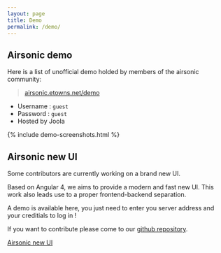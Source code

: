 ```yaml
---
layout: page
title: Demo
permalink: /demo/
---
```

## Airsonic demo

Here is a list of unofficial demo holded by members of the airsonic community:

> [airsonic.etowns.net/demo](https://airsonic.etowns.net/demo)

- Username : `guest`
- Password : `guest`
- Hosted by Joola

{% include demo-screenshots.html %}

## Airsonic new UI

Some contributors are currently working on a brand new UI.

Based on Angular 4, we aims to provide a modern and fast new UI. This work also leads use to a proper frontend-backend separation.

A demo is available here, you just need to enter you server address and your creditials to log in !

If you want to contribute please come to our [github repository](https://github.com/airsonic/airsonic-ui).

<a href="/airsonic-ui/" class="button button-primary full-width">Airsonic new UI</a>
